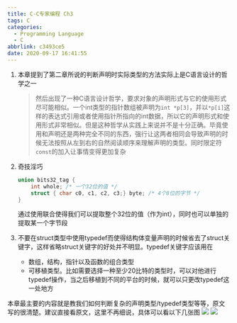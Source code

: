 ```yaml
---
title: C-C专家编程 Ch3
tags: C
categories:
  - Programming Language
  - C
abbrlink: c3493ce5
date: 2020-09-17 16:41:55
---
```



1. 本章提到了第二章所说的判断声明时实际类型的方法实际上是C语言设计的哲学之一
   > 然后出现了一种C语言设计哲学，要求对象的声明形式与它的使用形式尽可能相似。一个int类型的指针数组被声明为`int *p[3]`，并以`*p[i]`这样的表达式引用或者使用指针所指向的int数据，所以它的声明形式和使用形式非常相似。但是这种哲学从实践上来说并不是十分正确。毕竟使用和声明还是两种完全不同的东西，强行让这两者相同会导致声明的时候无法按照从左到右的自然阅读顺序来理解声明的类型。同时限定符`const`的加入让事情变得更加复杂
<!-- more -->
2. 奇技淫巧
   ```c
   union bits32_tag {
       int whole; /* 一个32位的值 */
       struct { char c0, c1, c2, c3;} byte; /* 4个8位的字节 */
   }
   ```
   通过使用联合使得我们可以提取整个32位的值（作为int），同时也可以单独的提取某一个字节段

3. 不要在struct类型中使用typedef而使得结构体变量声明的时候省去了struct关键字，这样省略struct关键字的好处并不明显。typedef关键字应该用在
   - 数组，结构，指针以及函数的组合类型
   - 可移植类型。比如需要选择一种至少20比特的类型时，可以对他进行typedef操作，当之后移植到不同的平台的时候，就可以只更改typedef这一处地方


本章最主要的内容就是教我们如何判断复杂的声明类型/typedef类型等等，原文写的很清楚。建议直接看原文，这里不再细说，具体可以看以下几张图
![]('C-C专家编程-Ch3/1.jpg')
![]('C-C专家编程-Ch3/2.jpg')